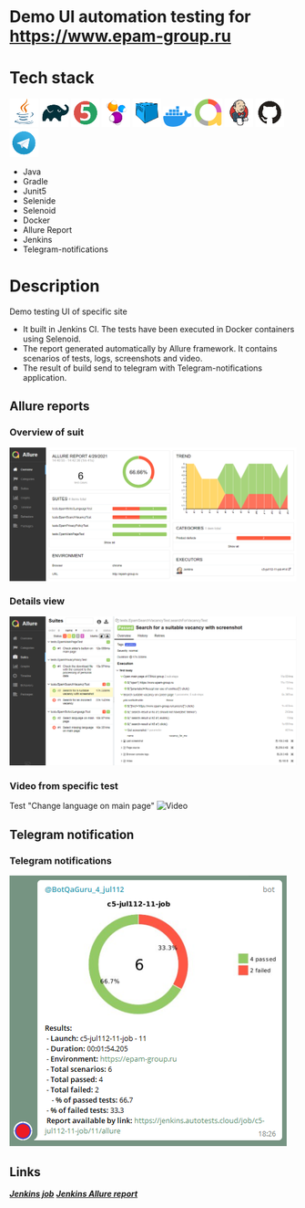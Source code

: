 # Demo UI automation testing for https://www.epam-group.ru

# Tech stack
![Java Logo](src/test/resources/img/stack_icons/Java.png) 
![Gradle Logo](src/test/resources/img/stack_icons/Gradle.png)
![JUnit5 Logo](src/test/resources/img/stack_icons/JUnit5.png)
![Selenide Logo](src/test/resources/img/stack_icons/Selenide.png)
![Selenoid Logo](src/test/resources/img/stack_icons/Selenoid.png)
![Docker Logo](src/test/resources/img/stack_icons/Docker.png)
![Allure Logo](src/test/resources/img/stack_icons/Allure.png)
![Jenkins Logo](src/test/resources/img/stack_icons/Jenkins.png)
![Github Logo](src/test/resources/img/stack_icons/Github.png)
![Telegram Logo](src/test/resources/img/stack_icons/Telegram.png)
- Java
- Gradle
- Junit5
- Selenide
- Selenoid
- Docker
- Allure Report
- Jenkins
- Telegram-notifications

# Description
Demo testing UI of specific site

- It built in Jenkins CI. The tests have been executed in Docker containers using Selenoid. 
- The report generated automatically by Allure framework. It contains scenarios of tests, logs, screenshots and video.
- The result of build send to telegram with Telegram-notifications 
application.

## Allure reports
### Overview of suit
![Allure](src/test/resources/img/tests/Allure-report_overview.png)
### Details view
![Allure](src/test/resources/img/tests/Allure-suites_example_view.png)
### Video from specific test
Test "Change language on main page"
![Video](src/test/resources/img/tests/Allure-report_video_example.gif)

## Telegram notification
### Telegram notifications
![Telegram](src/test/resources/img/tests/telegram_notification_screenshot.png)

## Links
[***Jenkins job***](https://jenkins.autotests.cloud/job/c5-jul112-11-job) 
[***Jenkins Allure report***](https://jenkins.autotests.cloud/job/c5-jul112-11-job/allure/) 